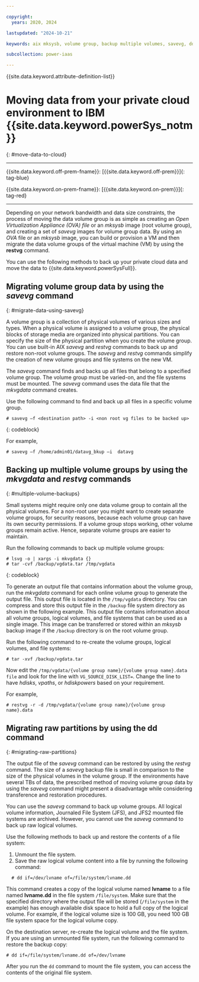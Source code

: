 ```yaml
---

copyright:
  years: 2020, 2024

lastupdated: "2024-10-21"

keywords: aix mksysb, volume group, backup multiple volumes, savevg, dd command

subcollection: power-iaas

---
```


{{site.data.keyword.attribute-definition-list}}

# Moving data from your private cloud environment to IBM {{site.data.keyword.powerSys_notm}}
{: #move-data-to-cloud}

---



{{site.data.keyword.off-prem-fname}}: [{{site.data.keyword.off-prem}}]{: tag-blue}


{{site.data.keyword.on-prem-fname}}: [{{site.data.keyword.on-prem}}]{: tag-red}


---

Depending on your network bandwidth and data size constraints, the process of moving the data volume group is as simple as creating an *Open Virtualization Appliance (OVA) file* or an *mksysb* image (root volume group), and creating a set of *savevg* images for volume group data. By using an *OVA* file or an *mksysb* image, you can build or provision a VM and then migrate the data volume groups of the virtual machine (VM) by using the **restvg** command.

You can use the following methods to back up your private cloud data and move the data to {{site.data.keyword.powerSysFull}}.

## Migrating volume group data by using the *savevg* command
{: #migrate-data-using-savevg}

A volume group is a collection of physical volumes of various sizes and types. When a physical volume is assigned to a volume group, the physical blocks of storage media are organized into physical partitions. You can specify the size of the physical partition when you create the volume group. You can use built-in AIX *savevg* and *restvg* commands to back up and restore non-root volume groups. The *savevg* and *restvg* commands simplify the creation of new volume groups and file systems on the new VM.

The *savevg* command finds and backs up all files that belong to a specified volume group. The volume group must be varied-on, and the file systems must be mounted. The *savevg* command uses the data file that the *mkvgdata* command creates.

Use the following command to find and back up all files in a specific volume group.

```text
# savevg –f <destination path> -i <non root vg files to be backed up>
```
{: codeblock}

For example,

```text
# savevg –f /home/admin01/datavg_bkup –i  datavg
```

## Backing up multiple volume groups by using the *mkvgdata* and *restvg* commands
{: #multiple-volume-backups}

Small systems might require only one data volume group to contain all the physical volumes. For a non-root user you might want to create separate volume groups, for security reasons, because each volume group can have its own security permissions. If a volume group stops working, other volume groups remain active. Hence, separate volume groups are easier to maintain.

Run the following commands to back up multiple volume groups:

```text
# lsvg -o | xargs -i mkvgdata {}
# tar -cvf /backup/vgdata.tar /tmp/vgdata
```
{: codeblock}

To generate an output file that contains information about the volume group, run the *mkvgdata* command for each online volume group to generate the output file. This output file is located in the `/tmp/vgdata` directory. You can compress and store this output file in the `/backup` file system directory as shown in the following example. This output file contains information about all volume groups, logical volumes, and file systems that can be used as a single image. This image can be transferred or stored within an *mksysb* backup image if the `/backup` directory is on the root volume group.

Run the following command to re-create the volume groups, logical volumes, and file systems:

```text
# tar -xvf /backup/vgdata.tar
```

Now edit the `/tmp/vgdata/{volume group name}/{volume group name}.data file` and look for the line with `VG_SOURCE_DISK_LIST=`. Change the line to have *hdisks*, *vpaths*, or *hdiskpowers* based on your requirement.

For example,

```text
# restvg -r -d /tmp/vgdata/{volume group name}/{volume group name}.data
```

## Migrating raw partitions by using the dd command
{: #migrating-raw-partitions}

The output file of the *savevg* command can be restored by using the *restvg* command. The size of a *savevg* backup file is small in comparison to the size of the physical volumes in the volume group. If the environments have several TBs of data, the prescribed method of moving volume group data by using the *savevg* command might present a disadvantage while considering transference and restoration procedures.

You can use the *savevg* command to back up volume groups. All logical volume information, Journaled File System (JFS), and JFS2 mounted file systems are archived. However, you cannot use the *savevg* command to back up raw logical volumes.

Use the following methods to back up and restore the contents of a file system:

1. Unmount the file system.
2. Save the raw logical volume content into a file by running the following command:

```code
  # dd if=/dev/lvname of=/file/system/lvname.dd
```


This command creates a copy of the logical volume named **lvname** to a file named **lvname.dd** in the file system `/file/system`. Make sure that the specified directory where the output file will be stored (`/file/system` in the example) has enough available disk space to hold a full copy of the logical volume. For example, if the logical volume size is 100 GB, you need 100 GB file system space for the logical volume copy.

On the destination server, re-create the logical volume and the file system. If you are using an unmounted file system, run the following command to restore the backup copy:

```code
# dd if=/file/system/lvname.dd of=/dev/lvname
```

After you run the `dd` command to mount the file system, you can access the contents of the original file system.

